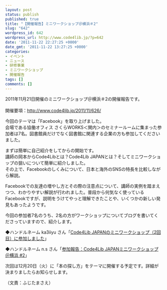 ```yaml
---
layout: post
status: publish
published: true
title: "【開催報告】ミニワークショップ＠横浜＃2"
slug: "642"
wordpress_id: 642
wordpress_url: http://www.code4lib.jp/?p=642
date: '2011-11-22 22:27:25 +0000'
date_gmt: '2011-11-22 13:27:25 +0000'
categories:
- イベント
- ニュース
- 研修事業
- ミニワークショップ
- 開催報告
tags: []
comments: []
---
```

<p>2011年11月21日開催のミニワークショップ＠横浜＃2の開催報告です。<br />
<!--more--><br />
開催要項：<a href="http://www.code4lib.jp/2011/11/626/">http://www.code4lib.jp/2011/11/626/</a></p>
<p>今回のテーマは「Facebook」を取り上げました。<br />
会場である協働オフィス さくらWORKS＜関内＞のセミナールームに集まった参加者は7名。図書館員だけでなく図書館に関連する企業の方も参加してくださいました。</p>
<p>まずは簡単に自己紹介をしてからの開始です。<br />
講師の岡本からCode4Libとは？Code4Lib JAPANとは？そしてミニワークショップの狙いについて簡単に紹介しました。<br />
その上で、Facebookのしくみについて、日本と海外のSNSの特長を比較しながら解説。</p>
<p>Facebookでの友達の増やし方とその際の注意点について、講師の実例を踏まえつつ、わかりやすい解説が行われました。普段から何気なく使っているFacebookですが、説明をうけてやっと理解できたことや、いくつかの新しい発見もあったようです。</p>
<p>今回の参加者7名のうち、2名の方がワークショップについてブログを書いてくださっていますので、紹介します。</p>
<p>◆ハンドルネーム ka3iiyu さん「<a href="http://kamiiyu.blogspot.com/2011/11/code4lib-japan2.html">Code4Lib JAPANのミニワークショップ（2回目）に参加しました</a>」</p>
<p>◆ハンドルネーム n.s さん「<a href="http://kokons.jugem.jp/?eid=8">参加報告：Code4Lib JAPANミニワークショップ＠横浜 #2</a>」</p>
<p>次回は12月20日（火）に「本の探し方」をテーマに開催する予定です。詳細が決まりましたらお知らせします。</p>
<p>（文責：ふじたまさえ）</p>
